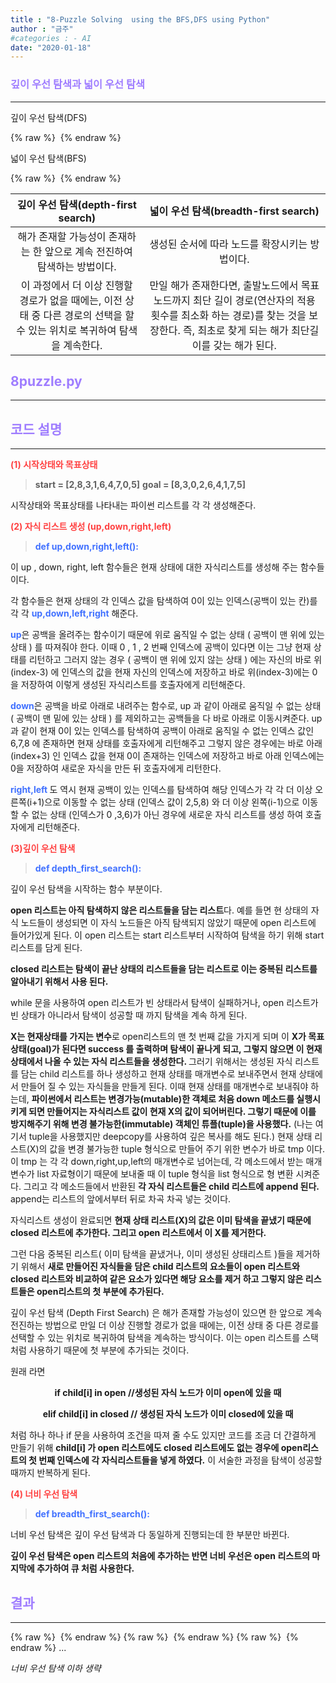 ```yaml
---
title : "8-Puzzle Solving  using the BFS,DFS using Python"
author : "금주"
#categories : - AI
date: "2020-01-18"
---
```


###  <b><span style="color:rgb(159, 125, 255)">깊이 우선 탐색과 넓이 우선 탐색 </span> </b>
----

<style type = "text/css">
#div1 {
text-align : center;
}
</style>

깊이 우선 탐색(DFS)

{% raw %} <img src="https://bcloved.github.io/assets/images/202001178puzzle/1.PNG" alt=""> {% endraw %}

넓이 우선 탐색(BFS)

{% raw %} <img src="https://bcloved.github.io/assets/images/202001178puzzle/2.PNG" alt=""> {% endraw %}

깊이 우선 탐색(depth-first search)| 넓이 우선 탐색(breadth-first search)
|:---:|:---:|
해가 존재할 가능성이 존재하는 한 앞으로 계속 전진하여 탐색하는 방법이다.|생성된 순서에 따라 노드를 확장시키는 방법이다.
이 과정에서 더 이상 진행할 경로가 없을 때에는, 이전 상태 중 다른 경로의 선택을 할 수 있는 위치로 복귀하여 탐색을 계속한다.| 만일 해가 존재한다면, 출발노드에서 목표노드까지 최단 길이 경로(연산자의 적용 횟수를 최소화 하는 경로)를 찾는 것을 보장한다. 즉, 최초로 찾게 되는 해가 최단길이를 갖는 해가 된다.



##  <b> <span style="color:rgb(159, 125, 255)"> 8puzzle.py</span> </b>
-----
<script src="https://gist.github.com/bcloved/78b2cc00e89d88832eced0b611148553.js"></script>

##   <b><span style="color:rgb(159, 125, 255)">  코드 설명 </span></b>
-----
<b><span style="color:rgb(255, 65, 65)">(1) 시작상태와 목표상태</span></b>
><b>start = [2,8,3,1,6,4,7,0,5]</b>
<b>goal = [8,3,0,2,6,4,1,7,5]</b>

시작상태와 목표상태를 나타내는 파이썬 리스트를 각 각 생성해준다.

<b><span style="color:rgb(255, 65, 65)">(2) 자식 리스트 생성 (up,down,right,left)</span></b>
><b><span style="color:rgb(65, 113, 255)">def up,down,right,left():</span></b>

이 up , down, right, left 함수들은 현재 상태에 대한 자식리스트를 생성해 주는 함수들이다.

각 함수들은 현재 상태의 각 인덱스 값을 탐색하여 0이 있는 인덱스(공백이 있는 칸)를 각 각 <b><span style="color:rgb(65, 113, 255)">up,down,left,right</span></b> 해준다.


<b><span style="color:rgb(65, 113, 255)">up</span></b>은 공백을 올려주는 함수이기 때문에 위로 움직일 수 없는 상태 ( 공백이 맨 위에 있는 상태 ) 를 따져줘야 한다. 이때 0 , 1 , 2 번째 인덱스에 공백이 있다면 이는 그냥 현재 상태를 리턴하고 그러지 않는 경우 ( 공백이 맨 위에 있지 않는 상태 ) 에는 자신의 바로 위 (index-3) 에 인덱스의 값을 현재 자신의 인덱스에 저장하고 바로 위(index-3)에는 0을 저장하여 이렇게 생성된 자식리스트를 호출자에게 리턴해준다.

<b><span style="color:rgb(65, 113, 255)">down</span></b>은 공백을 바로 아래로 내려주는 함수로, up 과 같이 아래로 움직일 수 없는 상태 ( 공백이 맨 밑에 있는 상태 ) 를 제외하고는 공백들을 다 바로 아래로 이동시켜준다. up과 같이 현재 0이 있는 인덱스를 탐색하여 공백이 아래로 움직일 수 없는 인덱스 값인 6,7,8 에 존재하면 현재 상태를 호출자에게 리턴해주고 그렇지 않은 경우에는 바로 아래(index+3) 인 인덱스 값을 현재 0이 존재하는 인덱스에 저장하고 바로 아래 인덱스에는 0을 저장하여 새로운 자식을 만든 뒤 호출자에게 리턴한다.

<b><span style="color:rgb(65, 113, 255)">right,left </span></b>도 역시 현재 공백이 있는 인덱스를 탐색하여 해당 인덱스가 각 각 더 이상 오른쪽(i+1)으로 이동할 수 없는 상태 (인덱스 값이 2,5,8) 와 더 이상 왼쪽(i-1)으로 이동할 수 없는 상태 (인덱스가 0 ,3,6)가 아닌 경우에 새로운 자식 리스트를 생성 하여 호출자에게 리턴해준다.

<b><span style="color:rgb(255, 65, 65)">(3)깊이 우선 탐색</span></b>
><b><span style="color:rgb(65, 113, 255)">def depth_first_search():</span></b>


깊이 우선 탐색을 시작하는 함수 부분이다.

<b>open 리스트는 아직 탐색하지 않은 리스트들을 담는 리스트</b>다. 예를 들면 현 상태의 자식 노드들이 생성되면 이 자식 노드들은 아직 탐색되지 않았기 때문에 open 리스트에 들어가있게 된다. 이 open 리스트는 start 리스트부터 시작하여 탐색을 하기 위해 start 리스트를 담게 된다.

<b>closed 리스트는 탐색이 끝난 상태의 리스트들을 담는 리스트로 이는 중복된 리스트를 알아내기 위해서 사용 된다.</b>

while 문을 사용하여 open 리스트가 빈 상태라서 탐색이 실패하거나, open 리스트가 빈 상태가 아니라서 탐색이 성공할 때 까지 탐색을 계속 하게 된다.

<b>X는 현재상태를 가지는 변수</b>로 open리스트의 맨 첫 번째 값을 가지게 되며 이 <b> X가 목표상태(goal)가 된다면 success 를 출력하며 탐색이 끝나게 되고, 그렇지 않으면 이 현재상태에서 나올 수 있는 자식 리스트들을 생성한다. </b> 그러기 위해서는 생성된 자식 리스트를 담는 child 리스트를 하나 생성하고 현재 상태를 매개변수로 보내주면서 현재 상태에서 만들어 질 수 있는 자식들을 만들게 된다. 이때 현재 상태를 매개변수로 보내줘야 하는데, <b>파이썬에서 리스트는 변경가능(mutable)한 객체로 처음 down 메소드를 실행시키게 되면 만들어지는 자식리스트 값이 현재 X의 값이 되어버린다. 그렇기 때문에 이를 방지해주기 위해 변경 불가능한(immutable) 객체인 튜플(tuple)을 사용했다.</b> (나는 여기서 tuple을 사용했지만 deepcopy를 사용하여 깊은 복사를 해도 된다.) 현재 상태 리스트(X)의 값을 변경 불가능한 tuple 형식으로 만들어 주기 위한 변수가 바로 tmp 이다. 이 tmp 는 각 각 down,right,up,left의 매개변수로 넘어는데, 각 메소드에서 받는 매개변수가 list 자료형이기 때문에 보내줄 때 이 tuple 형식을 list 형식으로 형 변환 시켜준다. 그리고 각 메소드들에서 반환된 <b> 각 자식 리스트들은 child 리스트에 append 된다.</b> append는 리스트의 앞에서부터 뒤로 차곡 차곡 넣는 것이다.

자식리스트 생성이 완료되면 <b> 현재 상태 리스트(X)의 값은 이미 탐색을 끝냈기 때문에 closed 리스트에 추가한다. 그리고 open 리스트에서 이 X를 제거한다.</b>

그런 다음 중복된 리스트( 이미 탐색을 끝냈거나, 이미 생성된 상태리스트 )들을 제거하기 위해서 <b>새로 만들어진 자식들을 담은 child 리스트의 요소들이 open 리스트와 closed 리스트와 비교하여 같은 요소가 있다면 해당 요소를 제거 하고 그렇지 않은 리스트들은 open리스트의 첫 부분에 추가된다. </b>

깊이 우선 탐색 (Depth First Search) 은 해가 존재할 가능성이 있으면 한 앞으로 계속 전진하는 방법으로 만일 더 이상 진행할 경로가 없을 때에는, 이전 상태 중 다른 경로를 선택할 수 있는 위치로 복귀하여 탐색을 계속하는 방식이다. 이는 open 리스트를 스택처럼 사용하기 때문에 첫 부분에 추가되는 것이다.

원래 라면

<div id = "div1">
<b>
if child[i]  in open //생성된 자식 노드가 이미 open에 있을 때

elif child[i] in closed // 생성된 자식 노드가 이미 closed에 있을 때
</b>
</div>

처럼 하나 하나 if 문을 사용하여 조건을 따져 줄 수도 있지만 코드를 조금 더 간결하게 만들기 위해 <b>child[i] 가 open 리스트에도 closed 리스트에도 없는 경우에 open리스트의 첫 번째 인덱스에 각 자식리스트들을 넣게 하였다.</b> 이 서술한 과정을 탐색이 성공할 때까지 반복하게 된다.

<b><span style="color:rgb(255, 65, 65)">(4) 너비 우선 탐색</span></b>
><b><span style="color:rgb(65, 113, 255)">def breadth_first_search():</span></b>

너비 우선 탐색은 깊이 우선 탐색과 다 동일하게 진행되는데 한 부분만 바뀐다.

<b>깊이 우선 탐색은 open 리스트의 처음에 추가하는 반면 너비 우선은 open 리스트의 마지막에 추가하여 큐 처럼 사용한다.</b>



##   <b><span style="color:rgb(159, 125, 255)"> 결과</span></b>
-----

{% raw %} <img src="https://bcloved.github.io/assets/images/202001178puzzle/3.PNG" alt=""> {% endraw %}
{% raw %} <img src="https://bcloved.github.io/assets/images/202001178puzzle/4.PNG" alt=""> {% endraw %}
{% raw %} <img src="https://bcloved.github.io/assets/images/202001178puzzle/5.PNG" alt=""> {% endraw %}
...

<I>너비 우선 탐색 이하 생략</I>
